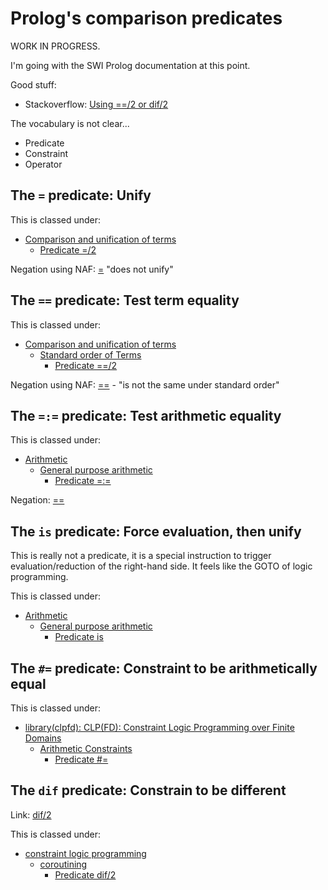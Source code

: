 # Prolog's comparison predicates

WORK IN PROGRESS.

I'm going with the SWI Prolog documentation at this point.

Good stuff:

- Stackoverflow: [Using \==/2 or dif/2](https://stackoverflow.com/questions/13757261/using-2-or-dif-2/13770020)

The vocabulary is not clear...

- Predicate
- Constraint
- Operator

## The `=` predicate: Unify

This is classed under:

- [Comparison and unification of terms](https://eu.swi-prolog.org/pldoc/man?section=compare)
   - [Predicate =/2](https://eu.swi-prolog.org/pldoc/doc_for?object=(%3D)/2) 

Negation using NAF: [\=](httpss://eu.swi-prolog.org/pldoc/doc_for?object=(%5C%3D)/2) "does not unify"

## The `==` predicate: Test term equality

This is classed under:

- [Comparison and unification of terms](https://eu.swi-prolog.org/pldoc/man?section=compare)
   - [Standard order of Terms](https://eu.swi-prolog.org/pldoc/man?section=standardorder)
      - [Predicate ==/2](https://eu.swi-prolog.org/pldoc/doc_for?object=(%3D%3D)/2)

Negation using NAF: [\==](https://eu.swi-prolog.org/pldoc/doc_for?object=(%5C%3D%3D)/2) - "is not the same under standard order"

## The `=:=` predicate: Test arithmetic equality

This is classed under:

- [Arithmetic](https://eu.swi-prolog.org/pldoc/man?section=arith)
   - [General purpose arithmetic](https://eu.swi-prolog.org/pldoc/man?section=arithpreds)
      - [Predicate =:=](https://eu.swi-prolog.org/pldoc/doc_for?object=(%3D%3A%3D)/2)

Negation: [=\=](https://eu.swi-prolog.org/pldoc/doc_for?object=(%3D%5C%3D)/2)

## The `is` predicate: Force evaluation, then unify

This is really not a predicate, it is a special instruction to trigger evaluation/reduction of the right-hand side.
It feels like the GOTO of logic programming.

This is classed under:

- [Arithmetic](https://eu.swi-prolog.org/pldoc/man?section=arith)
   - [General purpose arithmetic](https://eu.swi-prolog.org/pldoc/man?section=arithpreds)
      - [Predicate is](https://eu.swi-prolog.org/pldoc/doc_for?object=(is)/2)
      
## The `#=` predicate: Constraint to be arithmetically equal

This is classed under:

- [library(clpfd): CLP(FD): Constraint Logic Programming over Finite Domains](https://eu.swi-prolog.org/pldoc/man?section=clpfd)
   - [Arithmetic Constraints](https://eu.swi-prolog.org/pldoc/man?section=clpfd-arith-constraints)
      - [Predicate #=](https://eu.swi-prolog.org/pldoc/doc_for?object=%23%3D%20/%202)

## The `dif` predicate: Constrain to be different

Link: [dif/2](https://www.swi-prolog.org/pldoc/doc_for?object=dif/2)

This is classed under:

- [constraint logic programming](https://www.swi-prolog.org/pldoc/man?section=clp)
   - [coroutining](https://www.swi-prolog.org/pldoc/man?section=coroutining)
      - [Predicate dif/2](https://eu.swi-prolog.org/pldoc/doc_for?object=dif/2)
      

